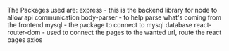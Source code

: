 The Packages used are:
express - this is the backend library for node to allow api communication
body-parser - to help parse what's coming from the frontend
mysql - the package to connect to mysql database
react-router-dom - used to connect the pages to the wanted url, route the react pages
axios 